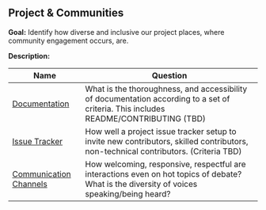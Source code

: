 ## Project & Communities

**Goal:** Identify how diverse and inclusive our project places, where community engagement occurs, are.

**Description:** 

Name | Question
--- | ---
[Documentation](documentation.md) | What is the thoroughness, and accessibility of documentation according to a set of criteria. This includes README/CONTRIBUTING (TBD)
[Issue Tracker](issue_tracker.md) | How well a project issue tracker setup to invite new contributors, skilled contributors, non-technical contributors. (Criteria TBD)
[Communication Channels](channels.md) | How welcoming, responsive, respectful are interactions even on hot topics of debate?  What is the diversity of voices speaking/being heard?
